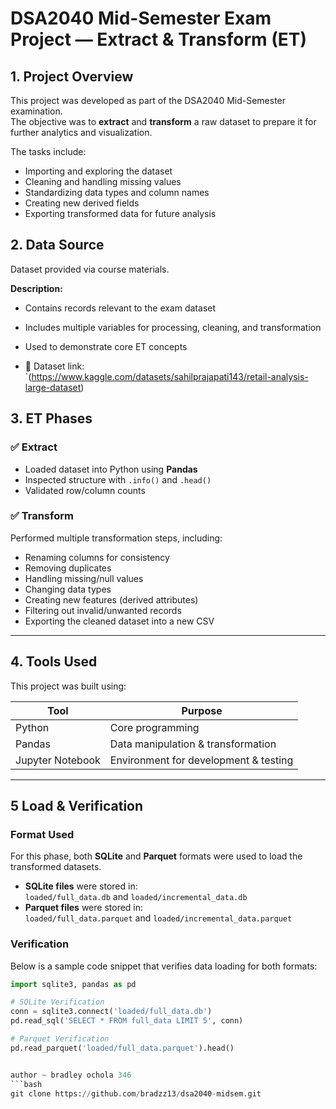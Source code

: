 # DSA2040 Mid-Semester Exam Project — Extract & Transform (ET)

## 1. Project Overview
This project was developed as part of the DSA2040 Mid-Semester examination.  
The objective was to **extract** and **transform** a raw dataset to prepare it for further analytics and visualization.  

The tasks include:
- Importing and exploring the dataset
- Cleaning and handling missing values
- Standardizing data types and column names
- Creating new derived fields
- Exporting transformed data for future analysis


## 2. Data Source
Dataset provided via course materials.

**Description:**
- Contains records relevant to the exam dataset
- Includes multiple variables for processing, cleaning, and transformation
- Used to demonstrate core ET concepts


- 🔗 Dataset link: `(https://www.kaggle.com/datasets/sahilprajapati143/retail-analysis-large-dataset)



## 3. ET Phases

### ✅ Extract
- Loaded dataset into Python using **Pandas**
- Inspected structure with `.info()` and `.head()`
- Validated row/column counts

### ✅ Transform
Performed multiple transformation steps, including:
- Renaming columns for consistency
- Removing duplicates
- Handling missing/null values
- Changing data types
- Creating new features (derived attributes)
- Filtering out invalid/unwanted records
- Exporting the cleaned dataset into a new CSV

---

## 4. Tools Used
This project was built using:

| Tool | Purpose |
|------|---------|
| Python | Core programming |
| Pandas | Data manipulation & transformation |
| Jupyter Notebook | Environment for development & testing |

---
## 5 Load & Verification

### Format Used
For this phase, both **SQLite** and **Parquet** formats were used to load the transformed datasets.

- **SQLite files** were stored in:  
  `loaded/full_data.db` and `loaded/incremental_data.db`
- **Parquet files** were stored in:  
  `loaded/full_data.parquet` and `loaded/incremental_data.parquet`

### Verification
Below is a sample code snippet that verifies data loading for both formats:

```python
import sqlite3, pandas as pd

# SQLite Verification
conn = sqlite3.connect('loaded/full_data.db')
pd.read_sql('SELECT * FROM full_data LIMIT 5', conn)

# Parquet Verification
pd.read_parquet('loaded/full_data.parquet').head()


author ~ bradley ochola 346
```bash
git clone https://github.com/bradzz13/dsa2040-midsem.git
